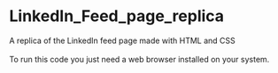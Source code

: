 # LinkedIn_Feed_page_replica
A replica of the LinkedIn feed page made with HTML and CSS
<br>
<br>
To run this code you just need a web browser installed on your system.
<br>
